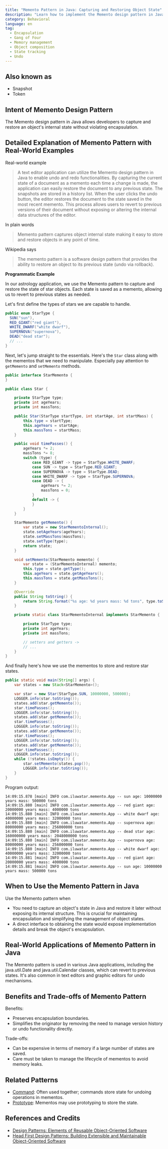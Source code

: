 ```yaml
---
title: "Memento Pattern in Java: Capturing and Restoring Object State"
description: "Learn how to implement the Memento design pattern in Java to capture and restore object state without violating encapsulation. Ideal for undo functionality in applications."
category: Behavioral
language: en
tag:
  - Encapsulation
  - Gang of Four
  - Memory management
  - Object composition
  - State tracking
  - Undo
---
```


## Also known as

* Snapshot
* Token

## Intent of Memento Design Pattern

The Memento design pattern in Java allows developers to capture and restore an object's internal state without violating encapsulation.

## Detailed Explanation of Memento Pattern with Real-World Examples

Real-world example

> A text editor application can utilize the Memento design pattern in Java to enable undo and redo functionalities. By capturing the current state of a document as a memento each time a change is made, the application can easily restore the document to any previous state. The snapshots are stored in a history list. When the user clicks the undo button, the editor restores the document to the state saved in the most recent memento. This process allows users to revert to previous versions of their document without exposing or altering the internal data structures of the editor.

In plain words

> Memento pattern captures object internal state making it easy to store and restore objects in any point of time.

Wikipedia says

> The memento pattern is a software design pattern that provides the ability to restore an object to its previous state (undo via rollback).

**Programmatic Example**

In our astrology application, we use the Memento pattern to capture and restore the state of star objects. Each state is saved as a memento, allowing us to revert to previous states as needed.

Let's first define the types of stars we are capable to handle.

```java
public enum StarType {
  SUN("sun"),
  RED_GIANT("red giant"),
  WHITE_DWARF("white dwarf"),
  SUPERNOVA("supernova"),
  DEAD("dead star");
  // ...
}
```

Next, let's jump straight to the essentials. Here's the `Star` class along with the mementos that we need to manipulate. Especially pay attention to `getMemento` and `setMemento` methods.

```java
public interface StarMemento {
}

public class Star {

    private StarType type;
    private int ageYears;
    private int massTons;

    public Star(StarType startType, int startAge, int startMass) {
        this.type = startType;
        this.ageYears = startAge;
        this.massTons = startMass;
    }

    public void timePasses() {
        ageYears *= 2;
        massTons *= 8;
        switch (type) {
            case RED_GIANT -> type = StarType.WHITE_DWARF;
            case SUN -> type = StarType.RED_GIANT;
            case SUPERNOVA -> type = StarType.DEAD;
            case WHITE_DWARF -> type = StarType.SUPERNOVA;
            case DEAD -> {
                ageYears *= 2;
                massTons = 0;
            }
            default -> {
            }
        }
    }

    StarMemento getMemento() {
        var state = new StarMementoInternal();
        state.setAgeYears(ageYears);
        state.setMassTons(massTons);
        state.setType(type);
        return state;
    }

    void setMemento(StarMemento memento) {
        var state = (StarMementoInternal) memento;
        this.type = state.getType();
        this.ageYears = state.getAgeYears();
        this.massTons = state.getMassTons();
    }

    @Override
    public String toString() {
        return String.format("%s age: %d years mass: %d tons", type.toString(), ageYears, massTons);
    }

    private static class StarMementoInternal implements StarMemento {

        private StarType type;
        private int ageYears;
        private int massTons;

        // setters and getters ->
        // ...
    }
}
```

And finally here's how we use the mementos to store and restore star states.

```java
public static void main(String[] args) {
    var states = new Stack<StarMemento>();

    var star = new Star(StarType.SUN, 10000000, 500000);
    LOGGER.info(star.toString());
    states.add(star.getMemento());
    star.timePasses();
    LOGGER.info(star.toString());
    states.add(star.getMemento());
    star.timePasses();
    LOGGER.info(star.toString());
    states.add(star.getMemento());
    star.timePasses();
    LOGGER.info(star.toString());
    states.add(star.getMemento());
    star.timePasses();
    LOGGER.info(star.toString());
    while (!states.isEmpty()) {
        star.setMemento(states.pop());
        LOGGER.info(star.toString());
    }
}
```

Program output:

```
14:09:15.878 [main] INFO com.iluwatar.memento.App -- sun age: 10000000 years mass: 500000 tons
14:09:15.880 [main] INFO com.iluwatar.memento.App -- red giant age: 20000000 years mass: 4000000 tons
14:09:15.880 [main] INFO com.iluwatar.memento.App -- white dwarf age: 40000000 years mass: 32000000 tons
14:09:15.880 [main] INFO com.iluwatar.memento.App -- supernova age: 80000000 years mass: 256000000 tons
14:09:15.880 [main] INFO com.iluwatar.memento.App -- dead star age: 160000000 years mass: 2048000000 tons
14:09:15.880 [main] INFO com.iluwatar.memento.App -- supernova age: 80000000 years mass: 256000000 tons
14:09:15.880 [main] INFO com.iluwatar.memento.App -- white dwarf age: 40000000 years mass: 32000000 tons
14:09:15.881 [main] INFO com.iluwatar.memento.App -- red giant age: 20000000 years mass: 4000000 tons
14:09:15.881 [main] INFO com.iluwatar.memento.App -- sun age: 10000000 years mass: 500000 tons
```

## When to Use the Memento Pattern in Java

Use the Memento pattern when

* You need to capture an object's state in Java and restore it later without exposing its internal structure. This is crucial for maintaining encapsulation and simplifying the management of object states.
* A direct interface to obtaining the state would expose implementation details and break the object's encapsulation.

## Real-World Applications of Memento Pattern in Java

The Memento pattern is used in various Java applications, including the java.util.Date and java.util.Calendar classes, which can revert to previous states. It's also common in text editors and graphic editors for undo mechanisms.

## Benefits and Trade-offs of Memento Pattern

Benefits:

* Preserves encapsulation boundaries.
* Simplifies the originator by removing the need to manage version history or undo functionality directly.

Trade-offs:

* Can be expensive in terms of memory if a large number of states are saved.
* Care must be taken to manage the lifecycle of mementos to avoid memory leaks.

## Related Patterns

* [Command](https://java-design-patterns.com/patterns/command/): Often used together; commands store state for undoing operations in mementos.
* [Prototype](https://java-design-patterns.com/patterns/prototype/): Mementos may use prototyping to store the state.

## References and Credits

* [Design Patterns: Elements of Reusable Object-Oriented Software](https://amzn.to/3w0pvKI)
* [Head First Design Patterns: Building Extensible and Maintainable Object-Oriented Software](https://amzn.to/49NGldq)
